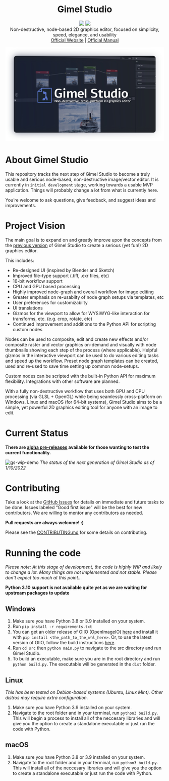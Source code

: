 <h1 align="center">Gimel Studio</h1>

<p align="center">
  <img href="https://github.com/GimelStudio/GimelStudio/blob/master/LICENSE" src="https://img.shields.io/badge/License-Apache2.0-green.svg" />
  <img href="https://lgtm.com/projects/g/GimelStudio/GimelStudio/" src="https://img.shields.io/lgtm/grade/python/g/GimelStudio/GimelStudio.svg?logo=lgtm&logoWidth=18" />
  <br/>
  Non-destructive, node-based 2D graphics editor, focused on simplicity, speed, elegance, and usability<br/>
  <a href="https://gimelstudio.github.io">Official Website</a> | <a href="https://gimelstudio.readthedocs.io/en/latest/">Official Manual</a>
</p>

!["Gimel Studio Banner"](/assets/banner/banner.jpeg "Gimel Studio")


# About Gimel Studio

This repository tracks the next step of Gimel Studio to become a truly usable and serious node-based, non-destructive image/vector editor. It is currently in ``initial development`` stage, working towards a usable MVP application. Things will probably change a lot from what is currently here.

You’re welcome to ask questions, give feedback, and suggest ideas and improvements.


# Project Vision

The main goal is to expand on and greatly improve upon the concepts from the [previous version](https://github.com/Correct-Syntax/Gimel-Studio) of Gimel Studio to create a serious (yet fun!) 2D graphics editor.

This includes:

- Re-designed UI (inspired by Blender and Sketch)
- Improved file-type support (.tiff, .exr files, etc)
- 16-bit workflow support
- CPU and GPU based processing
- Highly improved node-graph and overall workflow for image editing
- Greater emphasis on re-usabilty of node graph setups via templates, etc
- User preferences for customizabilty
- UI translations
- Gizmos for the viewport to allow for WYSIWYG-like interaction for transforms, etc. (e.g. crop, rotate, etc)
- Continued improvement and additions to the Python API for scripting custom nodes

Nodes can be used to composite, edit and create new effects and/or composite raster and vector graphics on-demand and visually with node thumbnails showing each step of the process (where applicable). Helpful gizmos in the interactive viewport can be used to do various editing tasks and speed up the workflow. Preset node graph templates can be created, used and re-used to save time setting up common node-setups.

Custom nodes can be scripted with the built-in Python API for maximum flexibility. Integrations with other software are planned.

With a fully non-destructive workflow that uses both GPU and CPU processing (via GLSL + OpenGL) while being seamlessly cross-platform on Windows, Linux and macOS (for 64-bit systems), Gimel Studio aims to be a simple, yet powerful 2D graphics editing tool for anyone with an image to edit.


# Current Status

**There are [alpha pre-releases](https://github.com/GimelStudio/GimelStudio/releases) available for those wanting to test the current functionality.**

![gs-wip-demo](https://user-images.githubusercontent.com/60711001/148820733-358faad6-ee80-4d27-b9c2-2503c6b0abf8.gif)
*The status of the next generation of Gimel Studio as of 1/10/2022*


# Contributing

Take a look at the [GitHub Issues](https://github.com/GimelStudio/GimelStudio/issues) for details on immediate and future tasks to be done. Issues labeled “Good first issue” will be the best for new contributors. We are willing to mentor any contributors as needed.

**Pull requests are always welcome! :)**

Please see the [CONTRIBUTING.md](CONTRIBUTING.md) for some details on contributing.


# Running the code

*Please note: At this stage of development, the code is highly WIP and likely to change a lot. Many things are not implemented and not stable. Please don't expect too much at this point...*

**Python 3.10 support is not available quite yet as we are waiting for upstream packages to update**

## Windows

1. Make sure you have Python 3.8 or 3.9 installed on your system.
2. Run ``pip install -r requirements.txt``
3. You can get an older release of OIIO (OpenImageIO) [here](https://www.lfd.uci.edu/~gohlke/pythonlibs/#openimageio) and install it with ``pip install <the_path_to_the_whl_here>``. Or, to use the latest version of OIIO, follow the build instructions [here](https://github.com/Correct-Syntax/py-oiio#windows-build-steps).
4. Run ``cd src`` then ``python main.py`` to navigate to the src directory and run Gimel Studio.
5. To build an executable, make sure you are in the root directory and run ``python build.py``. The executable will be generated in the ``dist`` folder.

## Linux

*This has been tested on Debian-based systems (Ubuntu, Linux Mint). Other distros may require extra configuration.*

1. Make sure you have Python 3.9 installed on your system.
2. Navigate to the root folder and in your terminal, run ``python3 build.py``. This will begin a process to install all of the neccesary libraries and will give you the option to create a standalone executable or just run the code with Python.

## macOS

1. Make sure you have Python 3.8 or 3.9 installed on your system.
2. Navigate to the root folder and in your terminal, run ``python3 build.py``. This will install all of the neccesary libraries and will give you the option to create a standalone executable or just run the code with Python.
